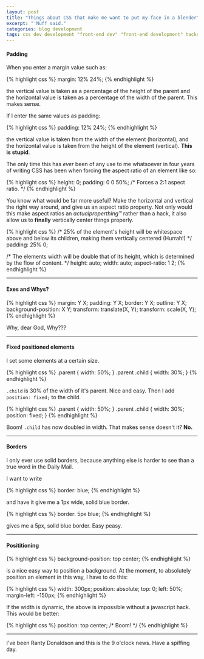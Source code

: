```yaml
---
layout: post
title: "Things about CSS that make me want to put my face in a blender"
excerpt: "'Nuff said."
categories: blog development
tags: css dev development "front-end dev" "front-end development" hacks
---
```


#### Padding

When you enter a margin value such as:

{% highlight css %}
margin: 12% 24%;
{% endhighlight %}

the vertical value is taken as a percentage of the height of the parent and the horizontal value is taken as a percentage of the  width of the parent. This makes sense.

If I enter the same values as padding:

{% highlight css %}
padding: 12% 24%;
{% endhighlight %}

the vertical value is taken from the width of the element (horizontal), and the horizontal value is taken from the height of the element (vertical). **This is stupid**.

The only time this has *ever* been of any use to me whatsoever in four years of writing CSS has been when forcing the aspect ratio of an element like so:

{% highlight css %}
height: 0;
padding: 0 0 50%;  /* Forces a 2:1 aspect ratio. */
{% endhighlight %}

You know what would be far more useful? Make the horizontal and vertical the right way around, and give us an aspect ratio property. Not only would this make aspect ratios an *actualproperthing&trade;* rather than a hack, it also allow us to **finally** vertically center things properly.

{% highlight css %}
/* 25% of the element's height will be
    whitespace above and below its children,
    making them vertically centered (Hurrah!) */
padding: 25% 0;

/* The elements width will be double that
    of its height, which is determined by
    the flow of content. */
height: auto;
width: auto;
aspect-ratio: 1 2;
{% endhighlight %}

---

#### Exes and Whys?

{% highlight css %}
margin: Y X;
padding: Y X;
border: Y X;
outline: Y X;
background-position: X Y;
transform: translate(X, Y);
transform: scale(X, Y);
{% endhighlight %}

Why, dear God, Why???

---

#### Fixed positioned elements

I set some elements at a certain size.

{% highlight css %}
.parent {
  width: 50%;
}
    .parent .child {
      width: 30%;
    }
{% endhighlight %}

`.child` is 30% of the width of it's parent. Nice and easy. Then I add `position: fixed;` to the child.

{% highlight css %}
.parent {
  width: 50%;
}
    .parent .child {
      width: 30%;
      position: fixed;
    }
{% endhighlight %}

Boom! `.child` has now doubled in width. That makes sense doesn't it? **No.**

---

#### Borders

I only ever use solid borders, because anything else is harder to see than a true word in the Daily Mail.

I want to write

{% highlight css %}
border: blue;
{% endhighlight %}

and have it give me a 1px wide, solid blue border.

{% highlight css %}
border: 5px blue;
{% endhighlight %}

gives me a 5px, solid blue border. Easy peasy.

---

#### Posititioning

{% highlight css %}
background-position: top center;
{% endhighlight %}

is a nice easy way to position a background. At the moment, to absolutely position an element in this way, I have to do this:

{% highlight css %}
width: 300px;
position: absolute;
top: 0;
left: 50%;
margin-left: -150px;
{% endhighlight %}

If the width is dynamic, the above is impossible without a javascript hack. This would be better:

{% highlight css %}
position: top center;  /* Boom! */
{% endhighlight %}

---

I've been Ranty Donaldson and this is the 9 o'clock news. Have a spiffing day.